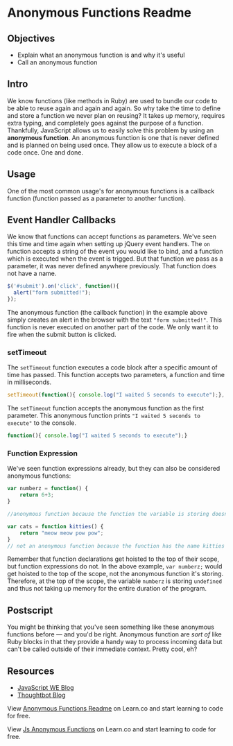 # Anonymous Functions Readme

## Objectives

+ Explain what an anonymous function is and why it's useful
+ Call an anonymous function

## Intro

We know functions (like methods in Ruby) are used to bundle our code to be able to reuse again and again and again. So why take the time to define and store a function we never plan on reusing? It takes up memory, requires extra typing, and completely goes against the purpose of a function. Thankfully, JavaScript allows us to easily solve this problem by using an **anonymous function**. An anonymous function is one that is never defined and is planned on being used once. They allow us to execute a block of a code once. One and done.


## Usage

One of the most common usage's for anonymous functions is a callback function (function passed as a parameter to another function).

## Event Handler Callbacks

We know that functions can accept functions as parameters. We've seen this time and time again when setting up jQuery event handlers. The `on` function accepts a string of the event you would like to bind, and a function which is executed when the event is trigged. But that function we pass as a parameter, it was never defined anywhere previously. That function does not have a name.


```js
$('#submit').on('click', function(){
  alert("form submitted!");
});
```

The anonymous function (the callback function) in the example above simply creates an alert in the browser with the text `"form submitted!"`. This function is never executed on another part of the code. We only want it to fire when the submit button is clicked.

### setTimeout

The `setTimeout` function executes a code block after a specific amount of time has passed. This function accepts two parameters, a function and time in milliseconds.

```js
setTimeout(function(){ console.log("I waited 5 seconds to execute");}, 5000)
```

The `setTimeout` function accepts the anonymous function as the first parameter. This anonymous function prints `"I waited 5 seconds to execute"` to the console.

```js
function(){ console.log("I waited 5 seconds to execute");}
```


### Function Expression

We've seen function expressions already, but they can also be considered anonymous functions:

```js
var numberz = function() {
    return 6+3;
}

//anonymous function because the function the variable is storing doesn't have a name

var cats = function kitties() {
    return "meow meow pow pow";
}
// not an anonymous function because the function has the name kitties
```

Remember that function declarations get hoisted to the top of their scope, but function expressions do not. In the above example, `var numberz;` would get hoisted to the top of the scope, not the anonymous function it's storing. Therefore, at the top of the scope, the variable `numberz` is storing `undefined` and thus not taking up memory for the entire duration of the program.

## Postscript

You might be thinking that you've seen something like these anonymous functions before — and you'd be right. Anonymous function are _sort of_ like Ruby blocks in that they provide a handy way to process incoming data but can't be called outside of their immediate context. Pretty cool, eh?

## Resources

+ [JavaScript WE Blog](https://javascriptweblog.wordpress.com/2010/07/06/function-declarations-vs-function-expressions/)
+ [Thoughtbot Blog](https://robots.thoughtbot.com/back-to-basics-anonymous-functions-and-closures)

<p data-visibility='hidden'>View <a href='https://learn.co/lessons/js-anonymous-functions-readme' title='Anonymous Functions Readme'>Anonymous Functions Readme</a> on Learn.co and start learning to code for free.</p>

<p data-visibility='hidden'>View <a href='https://learn.co/lessons/js-anonymous-functions-readme'>Js Anonymous Functions</a> on Learn.co and start learning to code for free.</p>
